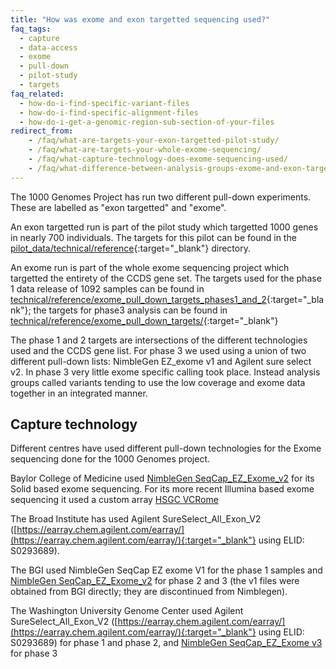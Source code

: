 ```yaml
---
title: "How was exome and exon targetted sequencing used?"
faq_tags:
  - capture
  - data-access
  - exome
  - pull-down
  - pilot-study
  - targets
faq_related:
  - how-do-i-find-specific-variant-files
  - how-do-i-find-specific-alignment-files
  - how-do-i-get-a-genomic-region-sub-section-of-your-files
redirect_from:
    - /faq/what-are-targets-your-exon-targetted-pilot-study/
    - /faq/what-are-targets-your-whole-exome-sequencing/
    - /faq/what-capture-technology-does-exome-sequencing-used/
    - /faq/what-difference-between-analysis-groups-exome-and-exon-targetted-sequence-index/
---
```


The 1000 Genomes Project has run two different pull-down experiments. These are labelled as "exon targetted" and "exome".

An exon targetted run is part of the pilot study which targetted 1000 genes in nearly 700 individuals. The targets for this pilot can be found in the [pilot_data/technical/reference](ftp://ftp.1000genomes.ebi.ac.uk/vol1/ftp/pilot_data/technical/reference/){:target="_blank"} directory.

An exome run is part of the whole exome sequencing project which targetted the entirety of the CCDS gene set. The targets used for the phase 1 data release of 1092 samples can be found in  [technical/reference/exome_pull_down_targets_phases1_and_2](ftp://ftp.1000genomes.ebi.ac.uk/vol1/ftp/technical/reference/exome_pull_down_targets_phases1_and_2/){:target="_blank"}; the targets for phase3 analysis can be found in [technical/reference/exome_pull_down_targets/](ftp://ftp.1000genomes.ebi.ac.uk/vol1/ftp/technical/reference/exome_pull_down_targets/){:target="_blank"}

The phase 1 and 2 targets are intersections of the different technologies used and the CCDS gene list. For phase 3 we used using a union of two different pull-down lists: NimbleGen EZ_exome v1 and Agilent sure select v2. In phase 3 very little exome specific calling took place. Instead analysis groups called variants tending to use the low coverage and exome data together in an integrated manner.

## Capture technology

Different centres have used different pull-down technologies for the Exome sequencing done for the 1000 Genomes project.

Baylor College of Medicine used [NimbleGen SeqCap_EZ_Exome_v2](http://www.nimblegen.com/products/seqcap/ez/v2/index.html) for its Solid based exome sequencing. For its more recent Illumina based exome sequencing it used a custom array [HSGC VCRome](http://www.nimblegen.com/products/seqcap/ez/designs/)

The Broad Institute has used Agilent SureSelect_All_Exon_V2 ([https://earray.chem.agilent.com/earray/](https://earray.chem.agilent.com/earray/){:target="_blank"} using ELID: S0293689).

The BGI used <span>NimbleGen SeqCap EZ exome V1</span> for the phase 1 samples and [NimbleGen SeqCap_EZ_Exome_v2](http://www.nimblegen.com/products/seqcap/ez/v2/index.html) for phase 2 and 3 (the v1 files were obtained from BGI directly; they are discontinued from Nimblegen).

The Washington University Genome Center used Agilent SureSelect_All_Exon_V2 ([https://earray.chem.agilent.com/earray/](https://earray.chem.agilent.com/earray/){:target="_blank"} using ELID: S0293689) for phase 1 and phase 2, and [NimbleGen SeqCap_EZ_Exome v3](http://www.nimblegen.com/products/seqcap/ez/v3/index.html) for phase 3
